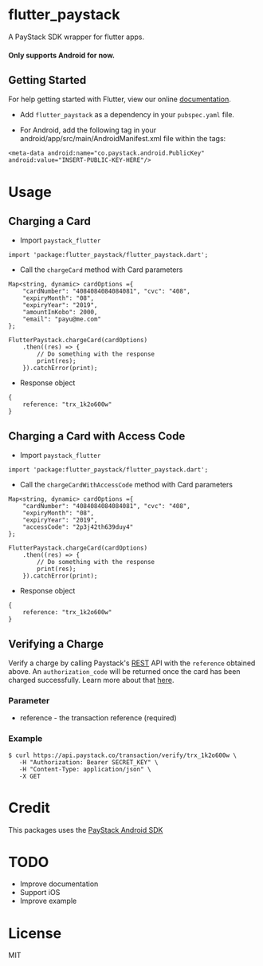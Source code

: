 # flutter_paystack

A PayStack SDK wrapper for flutter apps.

#### Only supports Android for now.

## Getting Started

For help getting started with Flutter, view our online
[documentation](https://flutter.io/).

- Add  ```flutter_paystack``` as a dependency in your ```pubspec.yaml``` file.

- For Android, add the following tag in your android/app/src/main/AndroidManifest.xml file within the <application></application> tags:
```
<meta-data android:name="co.paystack.android.PublicKey" android:value="INSERT-PUBLIC-KEY-HERE"/>
```

# Usage
## Charging a Card
- Import ```paystack_flutter```
```
import 'package:flutter_paystack/flutter_paystack.dart';
```
- Call the ```chargeCard``` method with Card parameters
```
Map<string, dynamic> cardOptions ={
    "cardNumber": "4084084084084081", "cvc": "408", 
    "expiryMonth": "08", 
    "expiryYear": "2019", 
    "amountInKobo": 2000, 
    "email": "payu@me.com"
};

FlutterPaystack.chargeCard(cardOptions)
    .then((res) => {
        // Do something with the response
        print(res);
    }).catchError(print);
```
- Response object
```
{
    reference: "trx_1k2o600w"
}
```
## Charging a Card with Access Code
- Import ```paystack_flutter```
```
import 'package:flutter_paystack/flutter_paystack.dart';
```
- Call the ```chargeCardWithAccessCode``` method with Card parameters
```
Map<string, dynamic> cardOptions ={
    "cardNumber": "4084084084084081", "cvc": "408", 
    "expiryMonth": "08", 
    "expiryYear": "2019", 
    "accessCode": "2p3j42th639duy4"
};

FlutterPaystack.chargeCard(cardOptions)
    .then((res) => {
        // Do something with the response
        print(res);
    }).catchError(print);
```
- Response object
```
{
    reference: "trx_1k2o600w"
}
```
## Verifying a Charge
Verify a charge by calling Paystack's [REST](https://api.paystack.co/transaction/verify) API with the ```reference``` obtained above. An ```authorization_code``` will be returned once the card has been charged successfully. Learn more about that [here](https://developers.paystack.co/docs/verify-transaction).
### Parameter
- reference - the transaction reference (required)
### Example
```
$ curl https://api.paystack.co/transaction/verify/trx_1k2o600w \
   -H "Authorization: Bearer SECRET_KEY" \
   -H "Content-Type: application/json" \
   -X GET
```
# Credit
This packages uses the [PayStack Android SDK](https://github.com/PaystackHQ/paystack-android)

# TODO
- Improve documentation
- Support iOS
- Improve example

# License
MIT
